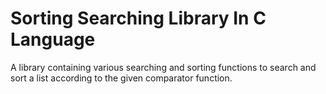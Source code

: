 # Sorting Searching Library In C Language

A library containing various searching and sorting functions to search and sort a list according to the given comparator function.
